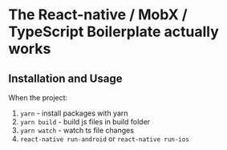 # The React-native / MobX / TypeScript Boilerplate actually works

## Installation and Usage

When the project:

1. `yarn` - install packages with yarn
1. `yarn build` - build js files in build folder
1. `yarn watch` - watch ts file changes
1. `react-native run-android` or `react-native run-ios`
